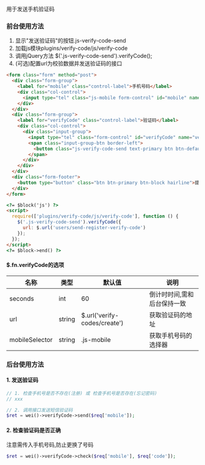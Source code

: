 用于发送手机验证码


### 前台使用方法

1. 显示"发送验证码"的按钮.js-verify-code-send
2. 加载js模块plugins/verify-code/js/verify-code
3. 调用jQuery方法 $('.js-verify-code-send').verifyCode();
4. (可选)配置url为校验数据并发送验证码的接口

```html
<form class="form" method="post">
  <div class="form-group">
    <label for="mobile" class="control-label">手机号码</label>
    <div class="col-control">
      <input type="tel" class="js-mobile form-control" id="mobile" name="mobile" placeholder="请输入手机号码" value="">
    </div>
  </div>
  <div class="form-group">
    <label for="verifyCode" class="control-label">验证码</label>
    <div class="col-control">
      <div class="input-group">
        <input type="tel" class="form-control" id="verifyCode" name="verifyCode">
        <span class="input-group-btn border-left">
          <button class="js-verify-code-send text-primary btn btn-default form-link" type="button">发送验证码</button>
        </span>
      </div>
    </div>
  </div>
  <div class="form-footer">
    <button type="button" class="btn btn-primary btn-block hairline">提交</button>
  </div>
</form>

<?= $block('js') ?>
<script>
  require(['plugins/verify-code/js/verify-code'], function () {
    $('.js-verify-code-send').verifyCode({
      url: $.url('users/send-register-verify-code')
    });
  });
</script>
<?= $block->end() ?>
```

#### $.fn.verifyCode的选项

名称                | 类型    | 默认值                       | 说明
--------------------|---------|------------------------------|------
seconds             | int     | 60                           | 倒计时时间,需和后台保持一致
url                 | string  | $.url('verify-codes/create') | 获取验证码的地址
mobileSelector      | string  | .js-mobile                   | 获取手机号码的选择器

### 后台使用方法

#### 1. 发送验证码

```php
// 1. 检查手机号是否不存在(注册) 或 检查手机号是否存在(忘记密码)
// xxx

// 2. 调用接口发送短信验证码
$ret = wei()->verifyCode->send($req['mobile']);
```

#### 2. 检查验证码是否正确

注意需传入手机号码,防止更换了号码

```php
$ret = wei()->verifyCode->check($req['mobile'], $req['code']);
```
